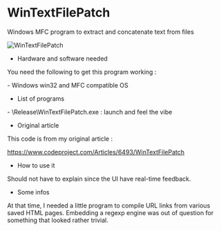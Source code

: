# WinTextFilePatch

Windows MFC program to extract and concatenate text from files

![WinTextFilePatch](https://raw.githubusercontent.com/Kochise/WinTextFilePatch/master/WinTextFilePatch.png)

* Hardware and software needed

You need the following to get this program working :

\- Windows win32 and MFC compatible OS<br>

* List of programs

\- \\Release\\WinTextFilePatch.exe : launch and feel the vibe<br>

* Original article

This code is from my original article :

https://www.codeproject.com/Articles/6493/WinTextFilePatch<br>

* How to use it

Should not have to explain since the UI have real-time feedback.

* Some infos

At that time, I needed a little program to compile URL links from various saved HTML pages. Embedding a regexp engine was out of question for something that looked rather trivial.
